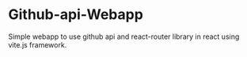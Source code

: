 # Github-api-Webapp

Simple webapp to use github api and react-router library in react using vite.js framework.
